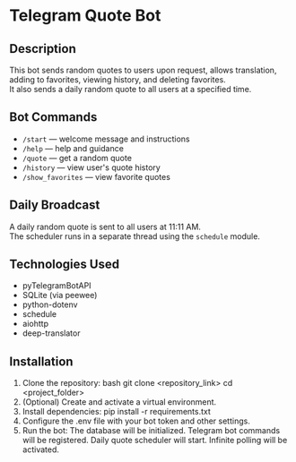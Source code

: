 # Telegram Quote Bot

## Description
This bot sends random quotes to users upon request, allows translation, 
adding to favorites, viewing history, and deleting favorites.  
It also sends a daily random quote to all users at a specified time.

## Bot Commands
- `/start` — welcome message and instructions  
- `/help` — help and guidance  
- `/quote` — get a random quote  
- `/history` — view user's quote history  
- `/show_favorites` — view favorite quotes  

## Daily Broadcast
A daily random quote is sent to all users at 11:11 AM.  
The scheduler runs in a separate thread using the `schedule` module.

## Technologies Used
- pyTelegramBotAPI  
- SQLite (via peewee)  
- python-dotenv  
- schedule  
- aiohttp  
- deep-translator 

## Installation
1. Clone the repository:
bash
git clone <repository_link>
cd <project_folder>
2. (Optional) Create and activate a virtual environment.
3. Install dependencies:
pip install -r requirements.txt
4. Configure the .env file with your bot token and other settings.
5. Run the bot:
The database will be initialized.
Telegram bot commands will be registered.
Daily quote scheduler will start.
Infinite polling will be activated.

